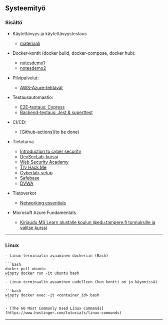 ## Systeemityö


### Sisältö

- Käytettävyys ja käytettävyystestaus
    - [materiaali](./kaytettavyys.html)

- Docker-kontit (docker build, docker-compose, docker hub):
    - [notesdemo1](https://otredu.github.io/docker/notesdemo.html)
    - [notesdemo2](https://otredu.github.io/docker/notesdemofull.html)

- Pilvipalvelut:
    - [AWS-Azure-tehtävät](./cloud_harjoitukset_azure_aws.html)

- Testausautomaatio: 
    - [E2E-testaus: Cypress](../testaus/cypress.html)
    - [Backend-testaus: Jest & superttest](../testaus/jestforrestapi.html)

- CI/CD:
    - [Github-actions](to be done)

- Tietoturva
    - [Introduction to cyber security](https://lms.netacad.com/course/view.php?id=2174201)
    - [DevSecLab-kurssi](https://www.devseclab.io/)
    - [Web Security Academy](https://portswigger.net/web-security/learning-paths)
    - [Try Hack Me](https://tryhackme.com/)
    - [Cyberlab-setup](https://medium.com/@damipedia/building-your-first-cybersecurity-lab-with-docker-a-beginners-guide-to-setting-up-a-vulnerable-5222f5563884)
    - [Safebase](https://safebase.io/)
    - [DVWA](../tietoturva/dvwa.html)

- Tietoverkot
    - [Networking essentials](https://lms.netacad.com/course/view.php?id=2171961)
    
- Microsoft Azure Fundamentals
    - [Kirjaudu MS Learn alustalle koulun @edu.tampere.fi tunnuksille ja valitse kurssi](https://learn.microsoft.com/en-us/training/student-hub/)    

--- 
### Linux

    - Linux-terminaalin avaaminen dockeriin (Bash)

    ```bash
    docker pull ubuntu
    winpty docker run -it ubuntu bash
    ```
    - Linux-terminaalin avaaminen uudelleen (kun kontti on jo käynnissä)

    ```bash
    winpty docker exec -it <container_id> bash
    ```

    - [The 60 Most Commonly Used Linux Commands](https://www.hostinger.com/tutorials/linux-commands)

---
<!-- MS Sertifikaatit:
    - Tarkista onko mahdollista sertifioitua kyberturvallisuuden osalta 

Tarkista mitä on: Azure Dev Tools for Teaching 
Azure for student
Azure for student starter (pienempi)-->

